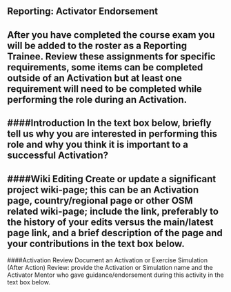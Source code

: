 ## Reporting: Activator Endorsement

After you have completed the course exam you will be added to the roster as a Reporting Trainee. Review these assignments for specific requirements, some items can be completed outside of an Activation but at least one requirement will need to be completed while performing the role during an Activation.
---
####Introduction
In the text box below, briefly tell us why you are interested in performing this role and why you think it is important to a successful Activation?
---
####Wiki Editing
Create or update a significant project wiki-page; this can be an Activation page, country/regional page or other OSM related wiki-page; include the link, preferably to the history of your edits versus the main/latest page link, and a brief description of the page and your contributions in the text box below.
---
####Activation Review
Document an Activation or Exercise Simulation (After Action) Review: provide the Activation or Simulation name and the Activator Mentor who gave guidance/endorsement during this activity in the text box below.